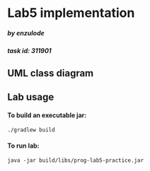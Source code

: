# Lab5 implementation
##### by enzulode

##### task id: 311901

## UML class diagram
<!-- <img src="docs/UML-png-v1.1.0.png" style="background-color: white" height="70%" width="70%"/> -->

## Lab usage
#### To build an executable jar:
```shell
./gradlew build
```

#### To run lab:
```shell
java -jar build/libs/prog-lab5-practice.jar
```